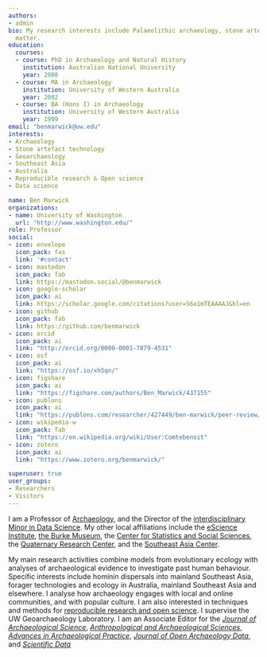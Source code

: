 ```yaml
---
authors:
- admin
bio: My research interests include Palaeolithic archaeology, stone artefacts and geoarchaeology
  matter.
education:
  courses:
  - course: PhD in Archaeology and Natural History
    institution: Australian National University
    year: 2008
  - course: MA in Archaeology
    institution: University of Western Australia
    year: 2002
  - course: BA (Hons I) in Archaeology
    institution: University of Western Australia
    year: 1999    
email: "benmarwick@uw.edu"
interests:
- Archaeology
- Stone artefact technology
- Geoarchaeology
- Southeast Asia
- Australia
- Reproducible research & Open science
- Data science

name: Ben Marwick
organizations:
- name: University of Washington
  url: "http://www.washington.edu/"
role: Professor
social:
- icon: envelope
  icon_pack: fas
  link: '#contact'
- icon: mastodon
  icon_pack: fab
  link: https://mastodon.social/@benmarwick
- icon: google-scholar
  icon_pack: ai
  link: https://scholar.google.com/citations?user=S6a1mTEAAAAJ&hl=en
- icon: github
  icon_pack: fab
  link: https://github.com/benmarwick
- icon: orcid
  icon_pack: ai
  link: "http://orcid.org/0000-0001-7879-4531"
- icon: osf
  icon_pack: ai
  link: "https://osf.io/xh5qn/"
- icon: figshare
  icon_pack: ai
  link: "https://figshare.com/authors/Ben_Marwick/437155"
- icon: publons
  icon_pack: ai
  link: "https://publons.com/researcher/427449/ben-marwick/peer-review/"
- icon: wikipedia-w
  icon_pack: fab
  link: "https://en.wikipedia.org/wiki/User:Comtebenoit"
- icon: zotero
  icon_pack: ai
  link: "https://www.zotero.org/benmarwick/"

superuser: true
user_groups:
- Researchers
- Visitors
---
```


I am a Professor of <a href="https://anthropology.washington.edu/">Archaeology</a>, and the Director of the <a href="https://dataminor.uw.edu/">interdisciplinary Minor in Data Science</a>. My other local affiliations include the <a href="http://escience.washington.edu/">eScience Institute</a>, <a href="http://www.washington.edu/burkemuseum/">the Burke Museum</a>, the <a href="http://www.csss.washington.edu/">Center for Statistics and Social Sciences</a>, the <a href="http://depts.washington.edu/qrc/">Quaternary Research Center</a>, and the <a href="https://jsis.washington.edu/seac/">Southeast Asia Center</a>.  
<p>
My main research activities combine models from evolutionary ecology with analyses of archaeological evidence to investigate past human behaviour. Specific interests include hominin dispersals into mainland Southeast Asia, forager technologies and ecology in Australia, mainland Southeast Asia and elsewhere. I analyse how archaeology engages with local and online communities, and with popular culture. I am also interested in techniques and methods for <a href="http://uwescience.github.io/reproducible/">reproducible research and open science</a>. I  supervise the UW Geoarchaeology Laboratory. I am an Associate Editor for the <i><a href="https://www.sciencedirect.com/journal/journal-of-archaeological-science">Journal of Archaeological Science</a></i>, <i><a href="https://www.springer.com/journal/12520">Anthropological and Archaeological Sciences</a></i>, <i><a href="https://www.cambridge.org/core/journals/advances-in-archaeological-practice">Advances in Archaeological Practice</a></i>, <i><a href="https://openarchaeologydata.metajnl.com/">Journal of Open Archaeology Data</a></i>, and <i><a href="https://www.nature.com/sdata/">Scientific Data</a></i></p>

<a rel="me" href="https://mastodon.social/@benmarwick"></a>
